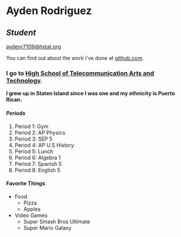 # Ayden Rodriguez

## **_Student_**

aydenr7109@hstat.org

You can find out about the work i've done at [github.com](https://github.com/aydenr7109).

### I go to [High School of Telecommunication Arts and Technology](http://www.hstat.org/).

**I grew up in Staten Island since I was one and my ethnicity is Puerto Rican.**

#### _Periods_

1. Period 1: Gym
2. Period 2: AP Physics
3. Period 3: SEP 5
4. Period 4: AP U.S History
5. Period 5: Lunch
6. Period 6: Algebra 1
7. Period 7: Spanish 5
8. Period 8: English 5

#### Favorite Things

* Food
    * Pizza
    * Apples
* Video Games
    * Super Smash Bros Ultimate
    * Super Mario Galaxy

